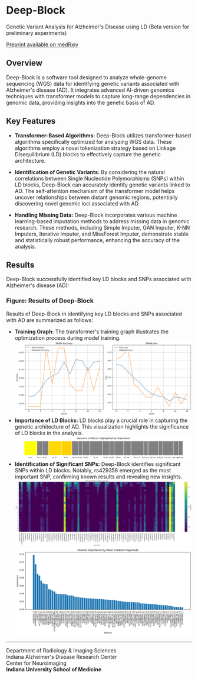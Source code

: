 # Deep-Block 
Genetic Variant Analysis for Alzheimer's Disease using LD (Beta version for preliminary experiments) 

[Preprint available on medRxiv](https://www.medrxiv.org/content/10.1101/2024.09.19.24313993v1)

## Overview

Deep-Block is a software tool designed to analyze whole-genome sequencing (WGS) data for identifying genetic variants associated with Alzheimer's disease (AD). It integrates advanced AI-driven genomics techniques with transformer models to capture long-range dependencies in genomic data, providing insights into the genetic basis of AD.

## Key Features

- **Transformer-Based Algorithms:** Deep-Block utilizes transformer-based algorithms specifically optimized for analyzing WGS data. These algorithms employ a novel tokenization strategy based on Linkage Disequilibrium (LD) blocks to effectively capture the genetic architecture.
  
- **Identification of Genetic Variants:** By considering the natural correlations between Single Nucleotide Polymorphisms (SNPs) within LD blocks, Deep-Block can accurately identify genetic variants linked to AD. The self-attention mechanism of the transformer model helps uncover relationships between distant genomic regions, potentially discovering novel genomic loci associated with AD.

- **Handling Missing Data:** Deep-Block incorporates various machine learning-based imputation methods to address missing data in genomic research. These methods, including Simple Imputer, GAN Imputer, K-NN Imputers, Iterative Imputer, and MissForest Imputer, demonstrate stable and statistically robust performance, enhancing the accuracy of the analysis.

## Results

Deep-Block successfully identified key LD blocks and SNPs associated with Alzheimer's disease (AD):

### Figure: Results of Deep-Block

Results of Deep-Block in identifying key LD blocks and SNPs associated with AD are summarized as follows:

- **Training Graph:** The transformer's training graph illustrates the optimization process during model training.
  ![Deep-Block Results1](training.png)
- **Importance of LD Blocks:** LD blocks play a crucial role in capturing the genetic architecture of AD. This visualization highlights the significance of LD blocks in the analysis.
  ![Deep-Block Results2](ld.png)
- **Identification of Significant SNPs:** Deep-Block identifies significant SNPs within LD blocks. Notably, rs429358 emerged as the most important SNP, confirming known results and revealing new insights.
  ![Deep-Block Results3](hm.png)
  ![Deep-Block Results4](rs_top.png)

---
Department of Radiology & Imaging Sciences  
Indiana Alzheimer's Disease Research Center  
Center for Neuroimaging  
**Indiana University School of Medicine**  

